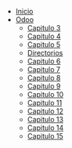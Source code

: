 <!-- docs/_sidebar.md -->

<!-- docs/_sidebar.md -->

- [Inicio](/)
- [Odoo](/es/Odoo/index.md)
  - [Capitulo 3](/es/Odoo/cap3.md)
  - [Capitulo 4](/es/Odoo/cap4.md)
  - [Capitulo 5](/es/Odoo/cap5.md)
  - [Directorios](/es/Odoo/cap5.1.md)
  - [Capitulo 6](/es/Odoo/cap6.md)
  - [Capitulo 7](/es/Odoo/cap7.md)
  - [Capitulo 8](/es/Odoo/cap8.md)
  - [Capitulo 9](/es/Odoo/cap9.md)
  - [Capitulo 10](/es/Odoo/cap10.md)
  - [Capitulo 11](/es/Odoo/cap11.md)
  - [Capitulo 12](/es/Odoo/cap12.md)
  - [Capitulo 13](/es/Odoo/cap13.md)
  - [Capitulo 14](/es/Odoo/cap14.md)
  - [Capitulo 15](/es/Odoo/cap15.md)

